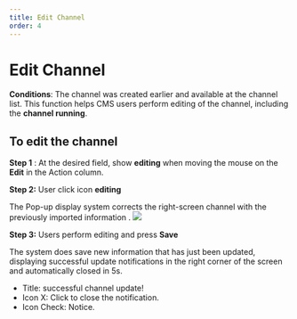 ```yaml
---
title: Edit Channel
order: 4
---
```


# Edit Channel
**Conditions**: The channel was created earlier and available at the channel list. This function helps CMS users perform editing of the channel, including the **channel running**.

 ## To edit the channel

 **Step 1** : At the desired field, show **editing** when moving the mouse on the **Edit** in the Action column.

 **Step 2:** User click icon **editing**

 The Pop-up display system corrects the right-screen channel with the previously imported information .  ![](../image/Pop-up-edit.png)

 **Step 3:** Users perform editing and press **Save**

 The system does save new information that has just been updated, displaying successful update notifications in the right corner of the screen and automatically closed in 5s. ![]()

 * Title: successful channel update!
 * Icon X: Click to close the notification.
 * Icon Check: Notice.